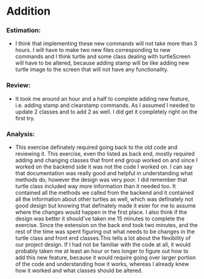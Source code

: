 Addition
===

### Estimation:
*  I think that implementing these new commands will not take more than 3 hours. I will have to make two new files corresponding to new commands and I think turtle and some class dealing with turtleScreen will have to be altered, because adding stamp will be like adding new turtle image to the screen that will not have any functionality. 


### Review: 
* It took me around an hour and a half to complete adding new feature, i.e. adding stamp and clearstamp commands. As I assumed I needed to update 2 classes and to add 2 as well. I did get it completely right on the first try.

### Analysis:
* This exercise definately required going back to the old code and reviewing it. This exercise, even tho listed as back end, mostly required adding  and changing classes that front end group worked on and since I worked on the backend side it was not the code I worked on. I can say that documentation was really good and helpful in understanding what methods do, however the design was very poor. I did remember that turtle class included way more information than it needed too. It contained all the methods we called from the backend and it contained all the information about other turtles as well, which was definately not good design but knowing that  definately made it esier for me to assume where the changes would happen in the first place. I also think if the design was better it should've taken me 15 minutes to complete the exercise. Since the extension on the back end took two minutes, and the rest of the time was spent figuring out what needs to be changes in the turtle class and front end classes.This tells a lot about the flexibility of our project design. If I had not be familiar with the code at all, it would probably taken me at least an hour or two longer to figure out how to add this new feature, because it would require going over larger portion of the code and understanding how it works, whereas I already knew how it worked and what classes should be altered. 